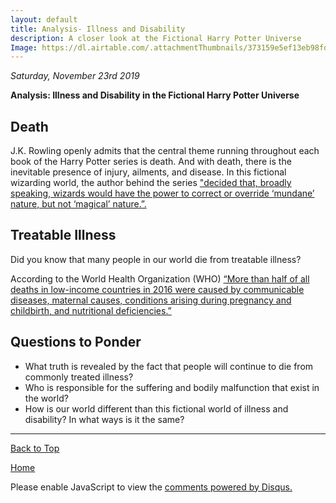 ```yaml
---
layout: default
title: Analysis- Illness and Disability
description: A closer look at the Fictional Harry Potter Universe
Image: https://dl.airtable.com/.attachmentThumbnails/373159e5ef13eb98fd502cacce1561be/4206acbd
---
```


<i> Saturday, November 23rd 2019 </i>

<b>Analysis: Illness and Disability in the Fictional Harry Potter Universe</b>

## Death

J.K. Rowling openly admits that the central theme running throughout each book of the Harry Potter series is death. And with death, there is the inevitable presence of injury, ailments, and disease. In this fictional wizarding world, the author behind the series <a href="https://www.wizardingworld.com/writing-by-jk-rowling/illness-and-disability"> "decided that, broadly speaking, wizards would have the power to correct or override ‘mundane’ nature, but not ‘magical’ nature.”.</a> 

## Treatable Illness

Did you know that many people in our world die from treatable illness?

According to the World Health Organization (WHO) <a href="https://www.who.int/news-room/fact-sheets/detail/the-top-10-causes-of-death"> “More than half of all deaths in low-income countries in 2016 were caused by communicable diseases, maternal causes, conditions arising during pregnancy and childbirth, and nutritional deficiencies.” </a>

## Questions to Ponder

- What truth is revealed by the fact that people will continue to die from commonly treated illness? 
- Who is responsible for the suffering and bodily malfunction that exist in the world?
- How is our world different than this fictional world of illness and disability? In what ways is it the same? 


* * *

<a href="https://shea08.github.io/illnessanddisability">Back to Top</a>

[Home](./)

<div id="disqus_thread"></div>
<script>

/**
*  RECOMMENDED CONFIGURATION VARIABLES: EDIT AND UNCOMMENT THE SECTION BELOW TO INSERT DYNAMIC VALUES FROM YOUR PLATFORM OR CMS.
*  LEARN WHY DEFINING THESE VARIABLES IS IMPORTANT: https://disqus.com/admin/universalcode/#configuration-variables*/
/*
var disqus_config = function () {
this.page.url = "https://shea08.github.io/illnessanddisability";  // Replace PAGE_URL with your page's canonical URL variable
this.page.identifier = "/illnessanddisability/"; // Replace PAGE_IDENTIFIER with your page's unique identifier variable
};
*/
(function() { // DON'T EDIT BELOW THIS LINE
var d = document, s = d.createElement('script');
s.src = 'https://shea08.disqus.com/embed.js';
s.setAttribute('data-timestamp', +new Date());
(d.head || d.body).appendChild(s);
})();
</script>
<noscript>Please enable JavaScript to view the <a href="https://disqus.com/?ref_noscript">comments powered by Disqus.</a></noscript>
                            


